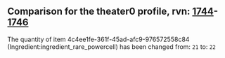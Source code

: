 ## Comparison for the theater0 profile, rvn: [1744](https://github.com/PRO100KatYT/FortniteProfileRevisions/tree/main/profiles/theater0/1744%20theater0.json)-[1746](https://github.com/PRO100KatYT/FortniteProfileRevisions/tree/main/profiles/theater0/1746%20theater0.json)

The quantity of item 4c4ee1fe-361f-45ad-afc9-976572558c84 (Ingredient:ingredient_rare_powercell) has been changed from: `21` to: `22`
<br><br>
